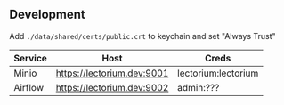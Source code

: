 ## Development

Add `./data/shared/certs/public.crt` to keychain and set "Always Trust"

| Service | Host                       | Creds               |
| ------- | -------------------------- | ------------------- |
| Minio   | https://lectorium.dev:9001 | lectorium:lectorium |
| Airflow | https://lectorium.dev:9002 | admin:???           |
